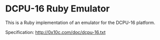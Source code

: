 DCPU-16 Ruby Emulator
=====================

This is a Ruby implementation of an emulator for the DCPU-16 platform.

Specification: http://0x10c.com/doc/dcpu-16.txt
